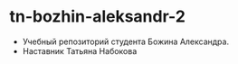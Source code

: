 ﻿# tn-bozhin-aleksandr-2
* Учебный репозиторий студента Божина Александра.
* Наставник Татьяна Набокова